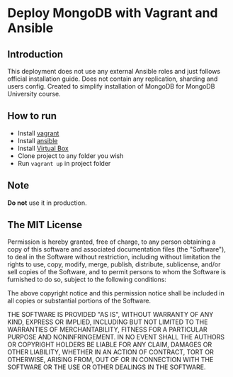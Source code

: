 # Deploy MongoDB with Vagrant and Ansible

## Introduction
This deployment does not use any external Ansible roles and just follows official installation guide. Does not contain any replication, sharding and users config.
Created to simplify installation of MongoDB for MongoDB University course.

## How to run

* Install [vagrant](https://www.vagrantup.com/) 
* Install [ansible](https://www.ansible.com/)
* Install [Virtual Box](https://www.virtualbox.org/wiki/Downloads)
* Clone project to any folder you wish
* Run `vagrant up` in project folder

## Note
__Do not__ use it in production.


## The MIT License

Permission is hereby granted, free of charge, to any person obtaining a copy of this software and associated documentation files (the "Software"), to deal in the Software without restriction, including without limitation the rights to use, copy, modify, merge, publish, distribute, sublicense, and/or sell copies of the Software, and to permit persons to whom the Software is furnished to do so, subject to the following conditions:

The above copyright notice and this permission notice shall be included in all copies or substantial portions of the Software.

THE SOFTWARE IS PROVIDED "AS IS", WITHOUT WARRANTY OF ANY KIND, EXPRESS OR IMPLIED, INCLUDING BUT NOT LIMITED TO THE WARRANTIES OF MERCHANTABILITY, FITNESS FOR A PARTICULAR PURPOSE AND NONINFRINGEMENT. IN NO EVENT SHALL THE AUTHORS OR COPYRIGHT HOLDERS BE LIABLE FOR ANY CLAIM, DAMAGES OR OTHER LIABILITY, WHETHER IN AN ACTION OF CONTRACT, TORT OR OTHERWISE, ARISING FROM, OUT OF OR IN CONNECTION WITH THE SOFTWARE OR THE USE OR OTHER DEALINGS IN THE SOFTWARE.